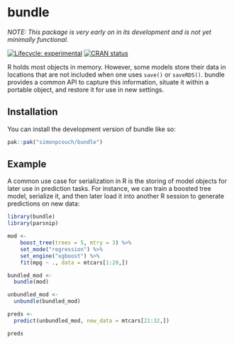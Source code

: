 
<!-- README.md is generated from README.Rmd. Please edit that file -->

# bundle

_NOTE: This package is very early on in its development and is not yet minimally functional._

<!-- badges: start -->

[![Lifecycle:
experimental](https://img.shields.io/badge/lifecycle-experimental-orange.svg)](https://lifecycle.r-lib.org/articles/stages.html#experimental)
[![CRAN
status](https://www.r-pkg.org/badges/version/bundle)](https://CRAN.R-project.org/package=bundle)
<!-- badges: end -->

R holds most objects in memory. However, some models store their data in
locations that are not included when one uses `save()` or `saveRDS()`.
bundle provides a common API to capture this information, situate it
within a portable object, and restore it for use in new settings.

## Installation

You can install the development version of bundle like so:

``` r
pak::pak("simonpcouch/bundle")
```

## Example

A common use case for serialization in R is the storing of model objects
for later use in prediction tasks. For instance, we can train a boosted
tree model, serialize it, and then later load it into another R session
to generate predictions on new data:

``` r
library(bundle)
library(parsnip)

mod <-
    boost_tree(trees = 5, mtry = 3) %>%
    set_mode("regression") %>%
    set_engine("xgboost") %>%
    fit(mpg ~ ., data = mtcars[1:20,])

bundled_mod <-
  bundle(mod)

unbundled_mod <- 
  unbundle(bundled_mod)

preds <-
  predict(unbundled_mod, new_data = mtcars[21:32,])

preds
```

